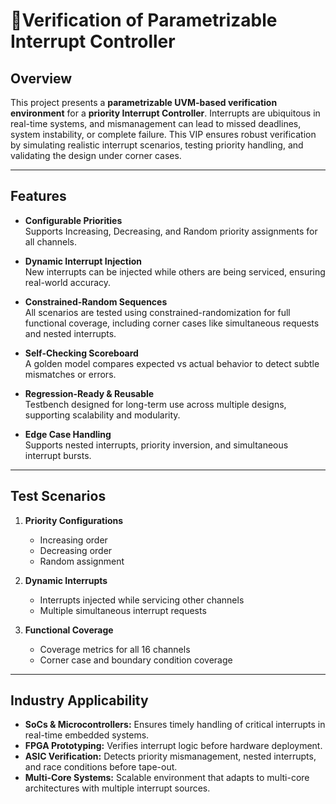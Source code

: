 # 🧩Verification of Parametrizable Interrupt Controller 

## Overview
This project presents a **parametrizable UVM-based verification environment** for a **priority Interrupt Controller**. Interrupts are ubiquitous in real-time systems, and mismanagement can lead to missed deadlines, system instability, or complete failure. This VIP ensures robust verification by simulating realistic interrupt scenarios, testing priority handling, and validating the design under corner cases.

---

## Features

- **Configurable Priorities**  
  Supports Increasing, Decreasing, and Random priority assignments for all channels.

- **Dynamic Interrupt Injection**  
  New interrupts can be injected while others are being serviced, ensuring real-world accuracy.

- **Constrained-Random Sequences**  
  All scenarios are tested using constrained-randomization for full functional coverage, including corner cases like simultaneous requests and nested interrupts.

- **Self-Checking Scoreboard**  
  A golden model compares expected vs actual behavior to detect subtle mismatches or errors.

- **Regression-Ready & Reusable**  
  Testbench designed for long-term use across multiple designs, supporting scalability and modularity.

- **Edge Case Handling**  
  Supports nested interrupts, priority inversion, and simultaneous interrupt bursts.

---

## Test Scenarios

1. **Priority Configurations**
   - Increasing order
   - Decreasing order
   - Random assignment

2. **Dynamic Interrupts**
   - Interrupts injected while servicing other channels  
   - Multiple simultaneous interrupt requests

3. **Functional Coverage**
   - Coverage metrics for all 16 channels  
   - Corner case and boundary condition coverage

---

## Industry Applicability

- **SoCs & Microcontrollers:** Ensures timely handling of critical interrupts in real-time embedded systems.  
- **FPGA Prototyping:** Verifies interrupt logic before hardware deployment.  
- **ASIC Verification:** Detects priority mismanagement, nested interrupts, and race conditions before tape-out.  
- **Multi-Core Systems:** Scalable environment that adapts to multi-core architectures with multiple interrupt sources.



